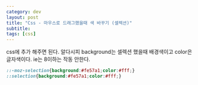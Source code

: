 ```yaml
---
category: dev
layout: post
title: "Css - 마우스로 드래그했을때 색 바꾸기 (셀렉션)"
subtitle: 
tags: [css]
---
```

css에 추가 해주면 된다. 알다시피 background는 셀렉션 했을때 배경색이고 color은 글자색이다. ie는 8이하는 작동 안한다.
<!--more-->

```css
::-moz-selection{background:#fe57a1;color:#fff;}
::selection{background:#fe57a1;color:#fff;}
```